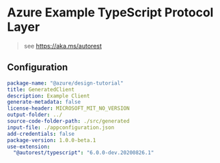 # Azure Example TypeScript Protocol Layer

> see https://aka.ms/autorest

## Configuration

```yaml
package-name: "@azure/design-tutorial"
title: GeneratedClient
description: Example Client
generate-metadata: false
license-header: MICROSOFT_MIT_NO_VERSION
output-folder: ../
source-code-folder-path: ./src/generated
input-file: ./appconfiguration.json
add-credentials: false
package-version: 1.0.0-beta.1
use-extension:
  "@autorest/typescript": "6.0.0-dev.20200826.1"
```
